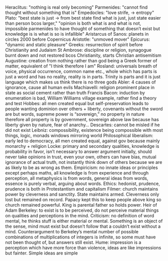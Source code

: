 Heraclitus: "nothing is real only becoming"
Parmenides: "cannot find thought without something that is"
Empedocles: "love strife, -> entropy"
Plato: "best state is just -> from best state find what is just, just state easier than person bcos larger," "opinion is both what is and what is not, impossible parmenides to have thought of something that doesn’t exist but knowledge is is what is so is infallible"
Aristarcus of Sanos: planets in circles 2000 before Copernicus
Aristotle: "unmoved mover"
Epicurus: "dynamic and static pleasure"
Greeks: resurrection of spirit before Christianity and Judaism
St Ambrose: discipline or religion, synagogue burnt down and not restored bcos Christianity, starts Christian antisemitism
Augustine: creation from nothing rather than god being a Greek former of matter, equivalent of "I think therefore I am"
Rosland: universals breath of voice, physical occurrence, common name etc., whole which has parts is just a word and has no reality, reality is in parts. Trinity is parts and it is just language which makes us think there is no three gods
Abler: 4 causes of ignorance, cause all human evils
Machiavelli: religion prominent place in state as social cement rather than truth
Francis Bacon: induction by enumeration is bad, William Williams village example, rather find a theory and test
Hobbes: all men created equal but self-preservation leads to people wanting dominion over others + liberty, covenants without the sword are but words, supreme power is “sovereign,” no property in nature therefore all property is by government, sovereign above law because has liberty given by nature, fear of anarchy…
Descartes: cannot be misled if he did not exist
Leibniz: compossibility, existence being compossible with most things, logic, monads windows mirroring world
Philosophical liberalism: early led to democracy, all men created equal, against gov because mainly monarchy + religion
Locke: primary and secondary qualities, knowledge is probability in favor, isn’t necessary to answer argument initially, should never take opinions in trust, even your own, others can have bias, mutual ignorance of actual truth, not instantly think down of others because we are as likely to be as wrong as them. Empiricism: no innate ideas or principles except perhaps maths, all knowledge is from experience and through perception, all metaphysics is from words, general ideas from words, essence is purely verbal, arguing about words. Ethics: hedonist, prudence, prudence is both in Protestantism and capitalism
Filmer: church maintains power by cleverness and sanctity. State maintains armed. Cleverness only lost but remained on record. Papacy kept this to keep people above king so church remained powerful. King is parental father so holds power. Heir of Adam
Berkeley: to exist is to be perceived, do not perceive material things on qualities and perceptions in the mind. Criticism: no definition of word mental, he thinks stuff is either material or mental. Something is an object of the sense, mind must exist but doesn’t follow that a couldn’t exist without a mind. Counterargument to Berkeley’s mental number of possible combinations of multiplications of integers is infinite, so some must have not been thought of, but answers still exist.
Hume: impression is a perception which have more force than violence, ideas are like impressions but fainter. Simple ideas are simple
